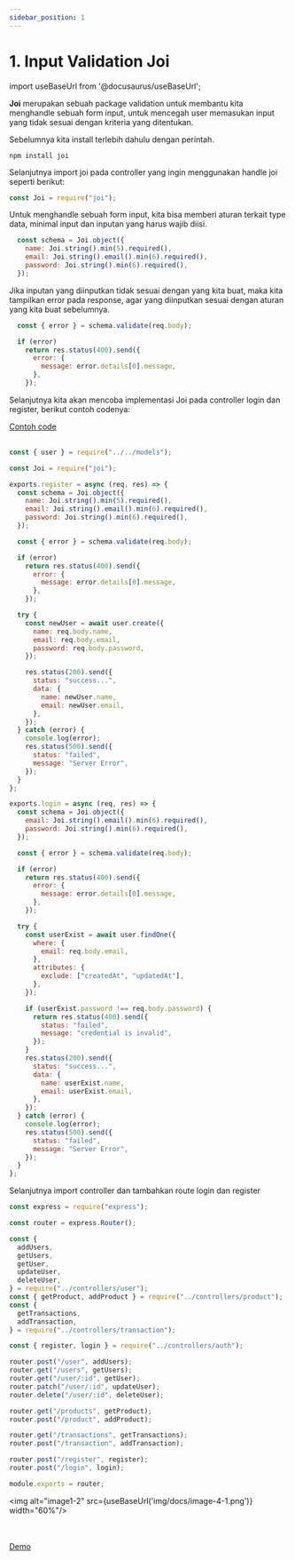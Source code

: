 ```yaml
---
sidebar_position: 1
---
```


# 1. Input Validation Joi

import useBaseUrl from '@docusaurus/useBaseUrl';

**Joi** merupakan sebuah package validation untuk membantu kita menghandle sebuah form input, untuk mencegah user memasukan input yang tidak sesuai dengan kriteria yang ditentukan.

Sebelumnya kita install terlebih dahulu dengan perintah.

```shell
npm install joi
```

Selanjutnya import joi pada controller yang ingin menggunakan handle joi seperti berikut:
```js
const Joi = require("joi");
```

Untuk menghandle sebuah form input, kita bisa memberi aturan terkait type data, minimal input dan inputan yang harus wajib diisi.
```js
  const schema = Joi.object({
    name: Joi.string().min(5).required(),
    email: Joi.string().email().min(6).required(),
    password: Joi.string().min(6).required(),
  });
```

Jika inputan yang diinputkan tidak sesuai dengan yang kita buat, maka kita tampilkan error pada response, agar yang diinputkan sesuai dengan aturan yang kita buat sebelumnya.
```js
  const { error } = schema.validate(req.body);

  if (error)
    return res.status(400).send({
      error: {
        message: error.details[0].message,
      },
    });
```

Selanjutnya kita akan mencoba implementasi Joi pada controller login dan register, berikut contoh codenya:

<a class="btn-example-code" href="https://github.com/demo-dumbways/ebook-code-results-stage-2-backend/blob/1-expressjs-fundamental/index.js">
Contoh code
</a>

<br />
<br />

```js title=controllers/auth.js {3,6-19,45-57}
const { user } = require("../../models");

const Joi = require("joi");

exports.register = async (req, res) => {
  const schema = Joi.object({
    name: Joi.string().min(5).required(),
    email: Joi.string().email().min(6).required(),
    password: Joi.string().min(6).required(),
  });

  const { error } = schema.validate(req.body);

  if (error)
    return res.status(400).send({
      error: {
        message: error.details[0].message,
      },
    });

  try {
    const newUser = await user.create({
      name: req.body.name,
      email: req.body.email,
      password: req.body.password,
    });

    res.status(200).send({
      status: "success...",
      data: {
        name: newUser.name,
        email: newUser.email,
      },
    });
  } catch (error) {
    console.log(error);
    res.status(500).send({
      status: "failed",
      message: "Server Error",
    });
  }
};

exports.login = async (req, res) => {
  const schema = Joi.object({
    email: Joi.string().email().min(6).required(),
    password: Joi.string().min(6).required(),
  });

  const { error } = schema.validate(req.body);

  if (error)
    return res.status(400).send({
      error: {
        message: error.details[0].message,
      },
    });

  try {
    const userExist = await user.findOne({
      where: {
        email: req.body.email,
      },
      attributes: {
        exclude: ["createdAt", "updatedAt"],
      },
    });

    if (userExist.password !== req.body.password) {
      return res.status(400).send({
        status: "failed",
        message: "credential is invalid",
      });
    }
    res.status(200).send({
      status: "success...",
      data: {
        name: userExist.name,
        email: userExist.email,
      },
    });
  } catch (error) {
    console.log(error);
    res.status(500).send({
      status: "failed",
      message: "Server Error",
    });
  }
};
```

Selanjutnya import controller dan tambahkan route login dan register

```jsx title=routes/index.js {18,32-33}
const express = require("express");

const router = express.Router();

const {
  addUsers,
  getUsers,
  getUser,
  updateUser,
  deleteUser,
} = require("../controllers/user");
const { getProduct, addProduct } = require("../controllers/product");
const {
  getTransactions,
  addTransaction,
} = require("../controllers/transaction");

const { register, login } = require("../controllers/auth");

router.post("/user", addUsers);
router.get("/users", getUsers);
router.get("/user/:id", getUser);
router.patch("/user/:id", updateUser);
router.delete("/user/:id", deleteUser);

router.get("/products", getProduct);
router.post("/product", addProduct);

router.get("/transactions", getTransactions);
router.post("/transaction", addTransaction);

router.post("/register", register);
router.post("/login", login);

module.exports = router;
```

<img alt="image1-2" src={useBaseUrl('img/docs/image-4-1.png')} width="60%"/>

<br />
<br />

<div>
<a class="btn-demo" href="https://ebook-code-results-stage-2-backend-git-1-e-bef277-demo-dumbways.vercel.app/">
Demo
</a>
</div>
